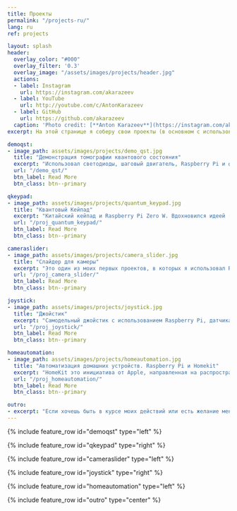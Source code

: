 ```yaml
---
title: Проекты
permalink: "/projects-ru/"
lang: ru
ref: projects

layout: splash
header:
  overlay_color: "#000"
  overlay_filter: '0.3'
  overlay_image: "/assets/images/projects/header.jpg"
  actions:
  - label: Instagram
    url: https://instagram.com/akarazeev
  - label: YouTube
    url: http://youtube.com/c/AntonKarazeev
  - label: GitHub
    url: https://github.com/akarazeev
  caption: 'Photo credit: [**Anton Karazeev**](https://instagram.com/akarazeev)'
excerpt: На этой странице я соберу свои проекты (в основном с использованием Raspberry Pi и Arduino).

demoqst:
- image_path: assets/images/projects/demo_qst.jpg
  title: "Демонстрация томографии квантового состояния"
  excerpt: "Использовал светодиоды, шаговый двигатель, Raspberry Pi и фигурку \"нолик/единичка\", которую мне подарили из IBM"
  url: "/demo_qst/"
  btn_label: Read More
  btn_class: btn--primary

qkeypad:
- image_path: assets/images/projects/quantum_keypad.jpg
  title: "Квантовый Кейпад"
  excerpt: "Китайский кейпад и Raspberry Pi Zero W. Вдохновился идеей [Model Q](https://qiskit.org/modelq/), которую в качестве первоапрельской шутки в 2018 году представил QISKit (подразделение IBM, занимающееся разработкой квантового компьютера). Из IBM мне прислали различные подарки, когда увидели мой [пост в Twitter'e](https://twitter.com/antonkarazeev/status/981671571319336960)"
  url: "/proj_quantum_keypad/"
  btn_label: Read More
  btn_class: btn--primary

cameraslider:
- image_path: assets/images/projects/camera_slider.jpg
  title: "Слайдер для камеры"
  excerpt: "Это один из моих первых проектов, в которых я использовал Raspberry Pi. После покупки всех необходимых деталей я принялся сверлить и крутить винты. Получилось довольно прикольно (по ссылке есть 2 видео -- демонстрация работы и снятый таймлепс)"
  url: "/proj_camera_slider/"
  btn_label: Read More
  btn_class: btn--primary

joystick:
- image_path: assets/images/projects/joystick.jpg
  title: "Джойстик"
  excerpt: "Самодельный джойстик с использованием Raspberry Pi, датчика воды и аналогового стика"
  url: "/proj_joystick/"
  btn_label: Read More
  btn_class: btn--primary

homeautomation:
- image_path: assets/images/projects/homeautomation.jpg
  title: "Автоматизация домашних устройств. Raspberry Pi и Homekit"
  excerpt: "HomeKit это инициатива от Apple, направленная на распространение такого понятия как \"умный дом\" (дом умнее не становится, лишь что-то можно автоматизировать). На данный момент я автоматизировал освещение вокруг моего рабочего места. Есть [туториал](/home-automation-homekit/) по настройке сервера homebridge на Raspberry Pi"
  url: "/proj_homeautomation/"
  btn_label: Read More
  btn_class: btn--primary

outro:
- excerpt: "Если хочешь быть в курсе моих действий или есть желание меня поддержать, то такие возможности есть --&nbsp;[<i class=\"fab fa-twitter\"></i> @antonkarazeev](https://twitter.com/antonkarazeev){: .btn .btn--twitter} и [<i class=\"fab fa-paypal\"></i> Поддержать](https://www.paypal.me/akarazeev){: .btn .btn--success}"
---
```


{% include feature_row id="demoqst" type="left" %}

{% include feature_row id="qkeypad" type="right" %}

{% include feature_row id="cameraslider" type="left" %}

{% include feature_row id="joystick" type="right" %}

{% include feature_row id="homeautomation" type="left" %}

{% include feature_row id="outro" type="center" %}
